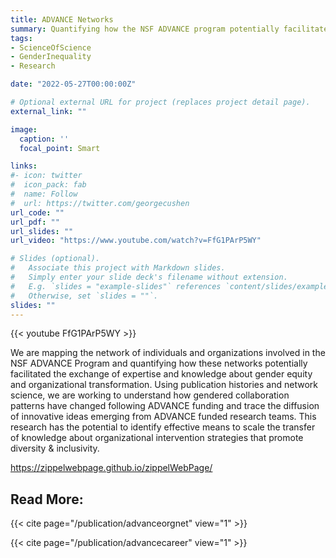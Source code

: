 ```yaml
---
title: ADVANCE Networks 
summary: Quantifying how the NSF ADVANCE program potentially facilitated the exchange of expertise and knowledge about gender equity and organizational transformation.
tags:
- ScienceOfScience
- GenderInequality
- Research

date: "2022-05-27T00:00:00Z"

# Optional external URL for project (replaces project detail page).
external_link: ""

image:
  caption: ''
  focal_point: Smart

links:
#- icon: twitter
#  icon_pack: fab
#  name: Follow
#  url: https://twitter.com/georgecushen
url_code: ""
url_pdf: ""
url_slides: ""
url_video: "https://www.youtube.com/watch?v=FfG1PArP5WY"

# Slides (optional).
#   Associate this project with Markdown slides.
#   Simply enter your slide deck's filename without extension.
#   E.g. `slides = "example-slides"` references `content/slides/example-slides.md`.
#   Otherwise, set `slides = ""`.
slides: ""
---
```


{{< youtube FfG1PArP5WY >}}

We are mapping the network of individuals and organizations involved in the NSF ADVANCE Program and quantifying how these networks potentially facilitated the exchange of expertise and knowledge about gender equity and organizational transformation. Using publication histories and network science, we are working to understand how gendered collaboration patterns have changed following ADVANCE funding and trace the diffusion of innovative ideas emerging from ADVANCE funded research teams. This research has the potential to identify effective means to scale the transfer of knowledge about organizational intervention strategies that promote diversity & inclusivity.

https://zippelwebpage.github.io/zippelWebPage/


Read More:
---------------
{{< cite page="/publication/advanceorgnet" view="1" >}}

{{< cite page="/publication/advancecareer" view="1" >}}